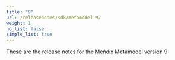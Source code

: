 ```yaml
---
title: "9"
url: /releasenotes/sdk/metamodel-9/
weight: 1
no_list: false
simple_list: true
---
```


These are the release notes for the Mendix Metamodel version 9:

